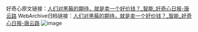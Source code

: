 好奇心原文链接：[人们对黑莓的期待，就是卖一个好价钱？_智能_好奇心日报-唐云路](https://www.qdaily.com/articles/5256.html)
WebArchive归档链接：[人们对黑莓的期待，就是卖一个好价钱？_智能_好奇心日报-唐云路](http://web.archive.org/web/20160305131710/http://www.qdaily.com/articles/5256.html)
![image](http://ww3.sinaimg.cn/large/007d5XDply1g3wgo5cz6zj30u033vh8r)